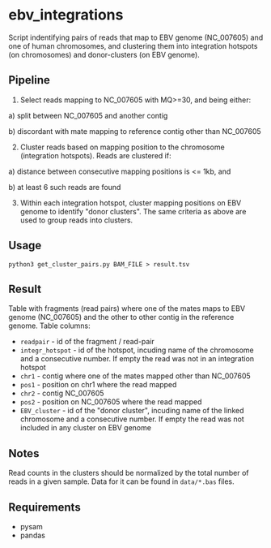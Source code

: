# ebv_integrations

Script indentifying pairs of reads that map to EBV genome (NC_007605) and one of human chromosomes, and clustering them into integration hotspots (on chromosomes) and donor-clusters (on EBV genome).

## Pipeline

1. Select reads mapping to NC_007605 with MQ>=30, and being either:
  
  a) split between NC_007605 and another contig
  
  b) discordant with mate mapping to reference contig other than NC_007605
  
2. Cluster reads based on mapping position to the chromosome (integration hotspots). Reads are clustered if:

  a) distance between consecutive mapping positions is <= 1kb, and
   
  b) at least 6 such reads are found
   
3. Within each integration hotspot, cluster mapping positions on EBV genome to identify "donor clusters". 
   The same criteria as above are used to group reads into clusters.

## Usage

`python3 get_cluster_pairs.py BAM_FILE > result.tsv`

## Result

Table with fragments (read pairs) where one of the mates maps to EBV genome (NC_007605) and the other to other contig in the reference genome.
Table columns:
 - `readpair` - id of the fragment / read-pair
 - `integr_hotspot` - id of the hotspot, incuding name of the chromosome and a consecutive number. If empty the read was not in an integration hotspot
 - `chr1` - contig where one of the mates mapped other than NC_007605
 - `pos1` - position on chr1 where the read mapped
 - `chr2` - contig NC_007605
 - `pos2` - position on NC_007605 where the read mapped 
 - `EBV_cluster` - id of the "donor cluster", incuding name of the linked chromosome and a consecutive number. If empty the read was not included in any cluster on EBV genome

## Notes

Read counts in the clusters should be normalized by the total number of reads in a given sample. 
Data for it can be found in `data/*.bas` files.

## Requirements
 - pysam
 - pandas
